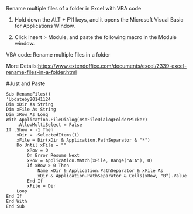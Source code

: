 Rename multiple files of a folder in Excel with VBA code

1. Hold down the ALT + F11 keys, and it opens the Microsoft Visual Basic for Applications Window.

2. Click Insert > Module, and paste the following macro in the Module window.

VBA code: Rename multiple files in a folder

More Details:https://www.extendoffice.com/documents/excel/2339-excel-rename-files-in-a-folder.html

#Just and Paste

```
Sub RenameFiles()
'Updateby20141124
Dim xDir As String
Dim xFile As String
Dim xRow As Long
With Application.FileDialog(msoFileDialogFolderPicker)
    .AllowMultiSelect = False
If .Show = -1 Then
    xDir = .SelectedItems(1)
    xFile = Dir(xDir & Application.PathSeparator & "*")
    Do Until xFile = ""
        xRow = 0
        On Error Resume Next
        xRow = Application.Match(xFile, Range("A:A"), 0)
        If xRow > 0 Then
            Name xDir & Application.PathSeparator & xFile As _
            xDir & Application.PathSeparator & Cells(xRow, "B").Value
        End If
        xFile = Dir
    Loop
End If
End With
End Sub

```

